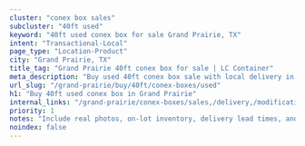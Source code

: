```yaml
---
cluster: "conex box sales"
subcluster: "40ft used"
keyword: "40ft used conex box for sale Grand Prairie, TX"
intent: "Transactional-Local"
page_type: "Location-Product"
city: "Grand Prairie, TX"
title_tag: "Grand Prairie 40ft conex box for sale | LC Container"
meta_description: "Buy used 40ft conex box sale with local delivery in Grand Prairie, TX. LC Container — local Since 2003. Request a fast quote today."
url_slug: "/grand-prairie/buy/40ft/conex-boxes/used"
h1: "Buy 40ft used conex box in Grand Prairie"
internal_links: "/grand-prairie/conex-boxes/sales,/delivery,/modifications"
priority: 1
notes: "Include real photos, on-lot inventory, delivery lead times, and financing info."
noindex: false
---
```


<!-- TODO: Add unique city/inventory copy, images, and internal links here. -->
